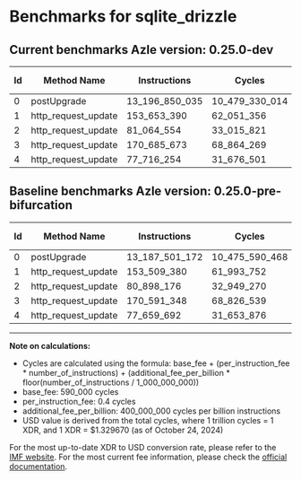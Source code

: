 # Benchmarks for sqlite_drizzle

## Current benchmarks Azle version: 0.25.0-dev

| Id  | Method Name         | Instructions   | Cycles         | USD           | USD/Million Calls | Change                              |
| --- | ------------------- | -------------- | -------------- | ------------- | ----------------- | ----------------------------------- |
| 0   | postUpgrade         | 13_196_850_035 | 10_479_330_014 | $0.0139340507 | $13_934.05        | <font color="red">+9_348_863</font> |
| 1   | http_request_update | 153_653_390    | 62_051_356     | $0.0000825078 | $82.50            | <font color="red">+144_010</font>   |
| 2   | http_request_update | 81_064_554     | 33_015_821     | $0.0000439001 | $43.90            | <font color="red">+166_378</font>   |
| 3   | http_request_update | 170_685_673    | 68_864_269     | $0.0000915668 | $91.56            | <font color="red">+94_325</font>    |
| 4   | http_request_update | 77_716_254     | 31_676_501     | $0.0000421193 | $42.11            | <font color="red">+56_562</font>    |

## Baseline benchmarks Azle version: 0.25.0-pre-bifurcation

| Id  | Method Name         | Instructions   | Cycles         | USD           | USD/Million Calls |
| --- | ------------------- | -------------- | -------------- | ------------- | ----------------- |
| 0   | postUpgrade         | 13_187_501_172 | 10_475_590_468 | $0.0139290784 | $13_929.07        |
| 1   | http_request_update | 153_509_380    | 61_993_752     | $0.0000824312 | $82.43            |
| 2   | http_request_update | 80_898_176     | 32_949_270     | $0.0000438117 | $43.81            |
| 3   | http_request_update | 170_591_348    | 68_826_539     | $0.0000915166 | $91.51            |
| 4   | http_request_update | 77_659_692     | 31_653_876     | $0.0000420892 | $42.08            |

---

**Note on calculations:**

-   Cycles are calculated using the formula: base_fee + (per_instruction_fee \* number_of_instructions) + (additional_fee_per_billion \* floor(number_of_instructions / 1_000_000_000))
-   base_fee: 590_000 cycles
-   per_instruction_fee: 0.4 cycles
-   additional_fee_per_billion: 400_000_000 cycles per billion instructions
-   USD value is derived from the total cycles, where 1 trillion cycles = 1 XDR, and 1 XDR = $1.329670 (as of October 24, 2024)

For the most up-to-date XDR to USD conversion rate, please refer to the [IMF website](https://www.imf.org/external/np/fin/data/rms_sdrv.aspx).
For the most current fee information, please check the [official documentation](https://internetcomputer.org/docs/current/developer-docs/gas-cost#execution).
